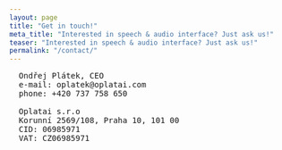 ```yaml
---
layout: page
title: "Get in touch!"
meta_title: "Interested in speech & audio interface? Just ask us!"
teaser: "Interested in speech & audio interface? Just ask us!"
permalink: "/contact/"
---
```


<pre>
  Ondřej Plátek, CEO
  e-mail: oplatek@oplatai.com
  phone: +420 737 758 650

  Oplatai s.r.o
  Korunní 2569/108, Praha 10, 101 00 
  CID: 06985971
  VAT: CZ06985971
</pre>
